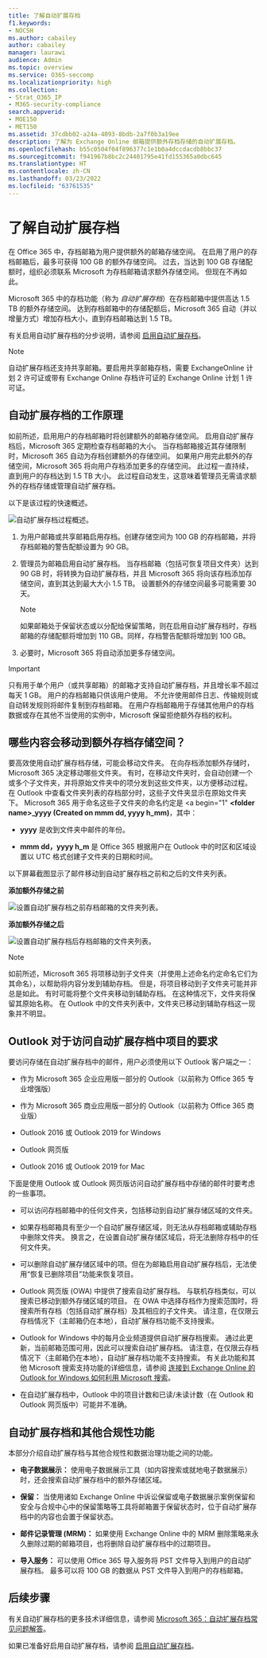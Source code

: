 ```yaml
---
title: 了解自动扩展存档
f1.keywords:
- NOCSH
ms.author: cabailey
author: cabailey
manager: laurawi
audience: Admin
ms.topic: overview
ms.service: O365-seccomp
ms.localizationpriority: high
ms.collection:
- Strat_O365_IP
- M365-security-compliance
search.appverid:
- MOE150
- MET150
ms.assetid: 37cdbb02-a24a-4093-8bdb-2a7f0b3a19ee
description: 了解为 Exchange Online 邮箱提供额外存档存储的自动扩展存档。
ms.openlocfilehash: b55c0504f04f896377c1e1b0a4dccdacdb8bbc37
ms.sourcegitcommit: f941967b8bc2c24401795e41fd155365a0dbc645
ms.translationtype: HT
ms.contentlocale: zh-CN
ms.lasthandoff: 03/23/2022
ms.locfileid: "63761535"
---
```

# <a name="learn-about-auto-expanding-archiving"></a>了解自动扩展存档

在 Office 365 中，存档邮箱为用户提供额外的邮箱存储空间。 在启用了用户的存档邮箱后，最多可获得 100 GB 的额外存储空间。 过去，当达到 100 GB 存储配额时，组织必须联系 Microsoft 为存档邮箱请求额外存储空间。 但现在不再如此。

Microsoft 365 中的存档功能（称为 *自动扩展存档*）在存档邮箱中提供高达 1.5 TB 的额外存储空间。 达到存档邮箱中的存储配额后，Microsoft 365 自动（并以增量方式）增加存档大小，直到存档邮箱达到 1.5 TB。

有关启用自动扩展存档的分步说明，请参阅 [启用自动扩展存档](enable-autoexpanding-archiving.md)。

> [!NOTE]
> 自动扩展存档还支持共享邮箱。要启用共享邮箱存档，需要 ExchangeOnline 计划 2 许可证或带有 Exchange Online 存档许可证的 Exchange Online 计划 1 许可证。

## <a name="how-auto-expanding-archiving-works"></a>自动扩展存档的工作原理

如前所述，启用用户的存档邮箱时将创建额外的邮箱存储空间。 启用自动扩展存档后，Microsoft 365 定期检查存档邮箱的大小。 当存档邮箱接近其存储限制时，Microsoft 365 自动为存档创建额外的存储空间。 如果用户用完此额外的存储空间，Microsoft 365 将向用户存档添加更多的存储空间。 此过程一直持续，直到用户的存档达到 1.5 TB 大小。 此过程自动发生，这意味着管理员无需请求额外的存档存储或管理自动扩展存档。

以下是该过程的快速概述。

![自动扩展存档过程概述。](../media/74355385-d990-44fe-8a87-6c3639d1f63f.png)

1. 为用户邮箱或共享邮箱启用存档。创建存储空间为 100 GB 的存档邮箱，并将存档邮箱的警告配额设置为 90 GB。

2. 管理员为邮箱启用自动扩展存档。 当存档邮箱（包括可恢复项目文件夹）达到 90 GB 时，将转换为自动扩展存档，并且 Microsoft 365 将向该存档添加存储空间，直到其达到最大大小 1.5 TB。 设置额外的存储空间最多可能需要 30 天。

   > [!NOTE]
   > 如果邮箱处于保留状态或以分配给保留策略，则在启用自动扩展存档时，存档邮箱的存储配额将增加到 110 GB。同样，存档警告配额将增加到 100 GB。

3. 必要时，Microsoft 365 将自动添加更多存储空间。

> [!IMPORTANT]
> 只有用于单个用户（或共享邮箱）的邮箱才支持自动扩展存档，并且增长率不超过每天 1 GB。 用户的存档邮箱只供该用户使用。 不允许使用邮件日志、传输规则或自动转发规则将邮件复制到存档邮箱。 在用户存档邮箱用于存储其他用户的存档数据或存在其他不当使用的实例中，Microsoft 保留拒绝额外存档的权利。

## <a name="what-gets-moved-to-the-additional-archive-storage-space"></a>哪些内容会移动到额外存档存储空间？

要高效使用自动扩展存档存储，可能会移动文件夹。 在向存档添加额外存储时，Microsoft 365 决定移动哪些文件夹。 有时，在移动文件夹时，会自动创建一个或多个子文件夹，并将原始文件夹中的项分发到这些文件夹，以方便移动过程。 在 Outlook 中查看文件夹列表的存档部分时，这些子文件夹显示在原始文件夹下。 Microsoft 365 用于命名这些子文件夹的命名约定是 <a begin="1" **\<folder name\>_yyyy (Created on mmm dd, yyyy h_mm)**，其中：

- **yyyy** 是收到文件夹中邮件的年份。

- **mmm dd，yyyy h_m** 是 Office 365 根据用户在 Outlook 中的时区和区域设置以 UTC 格式创建子文件夹的日期和时间。

以下屏幕截图显示了邮件移动到自动扩展存档之前和之后的文件夹列表。

 **添加额外存储之前**

![设置自动扩展存档之前存档邮箱的文件夹列表。](../media/5d6d6420-e562-4912-aaab-1c111762b3f6.png)

 **添加额外存储之后**

![设置自动扩展存档后存档邮箱的文件夹列表。](../media/c03c5f51-23fa-4fc2-b887-7e7e5cce30da.png)

> [!NOTE]
> 如前所述，Microsoft 365 将项移动到子文件夹（并使用上述命名约定命名它们为其命名），以帮助将内容分发到辅助存档。 但是，将项目移动到子文件夹可能并非总是如此。 有时可能将整个文件夹移动到辅助存档。 在这种情况下，文件夹将保留其原始名称。  在 Outlook 中的文件夹列表中，文件夹已移动到辅助存档这一现象并不明显。

## <a name="outlook-requirements-for-accessing-items-in-an-auto-expanded-archive"></a>Outlook 对于访问自动扩展存档中项目的要求

要访问存储在自动扩展存档中的邮件，用户必须使用以下 Outlook 客户端之一：

- 作为 Microsoft 365 企业应用版一部分的 Outlook（以前称为 Office 365 专业增强版）

- 作为 Microsoft 365 商业应用版一部分的 Outlook（以前称为 Office 365 商业版）

- Outlook 2016 或 Outlook 2019 for Windows

- Outlook 网页版

- Outlook 2016 或 Outlook 2019 for Mac

下面是使用 Outlook 或 Outlook 网页版访问自动扩展存档中存储的邮件时要考虑的一些事项。

- 可以访问存档邮箱中的任何文件夹，包括移动到自动扩展存储区域的文件夹。

- 如果存档邮箱具有至少一个自动扩展存储区域，则无法从存档邮箱或辅助存档中删除文件夹。 换言之，在设置自动扩展存储区域后，将无法删除存档中的任何文件夹。

- 可以删除自动扩展存储区域中的项。但在为邮箱启用自动扩展存档后，无法使用“恢复已删除项目”功能来恢复项目。

- Outlook 网页版 (OWA) 中提供了搜索自动扩展存档。 与联机存档类似，可以搜索已移动到额外存储区域的项目。 在 OWA 中选择存档作为搜索范围时，将搜索所有存档（包括自动扩展存档）及其相应的子文件夹。 请注意，在仅限云存档情况下（主邮箱仍在本地），自动扩展存档功能不支持搜索。

- Outlook for Windows 中的每月企业频道提供自动扩展存档搜索。 通过此更新，当前邮箱范围可用，因此可以搜索自动扩展存档。 请注意，在仅限云存档情况下（主邮箱仍在本地），自动扩展存档功能不支持搜索。 有关此功能和其他 Microsoft 搜索支持功能的详细信息，请参阅 [连接到 Exchange Online 的 Outlook for Windows 如何利用 Microsoft 搜索](https://techcommunity.microsoft.com/t5/outlook-global-customer-service/how-outlook-for-windows-connected-to-exchange-online-utilizes/ba-p/1715045)。 

- 在自动扩展存档中，Outlook 中的项目计数和已读/未读计数（在 Outlook 和 Outlook 网页版中）可能并不准确。

## <a name="auto-expanding-archiving-and-other-compliance-features"></a>自动扩展存档和其他合规性功能

本部分介绍自动扩展存档与其他合规性和数据治理功能之间的功能。

- **电子数据展示：** 使用电子数据展示工具（如内容搜索或就地电子数据展示）时，还会搜索自动扩展存档中的额外存储区域。

- **保留：** 当使用诸如 Exchange Online 中诉讼保留或电子数据展示案例保留和安全与合规中心中的保留策略等工具将邮箱置于保留状态时，位于自动扩展存档中的内容也会置于保留状态。

- **邮件记录管理 (MRM)：** 如果使用 Exchange Online 中的 MRM 删除策略来永久删除过期的邮箱项目，也将删除自动扩展存档中的过期项目。

- **导入服务：** 可以使用 Office 365 导入服务将 PST 文件导入到用户的自动扩展存档。 最多可以将 100 GB 的数据从 PST 文件导入到用户的存档邮箱。

## <a name="next-steps"></a>后续步骤

有关自动扩展存档的更多技术详细信息，请参阅 [Microsoft 365：自动扩展存档常见问题解答](https://techcommunity.microsoft.com/t5/exchange-team-blog/office-365-auto-expanding-archives-faq/ba-p/607784)。

如果已准备好启用自动扩展存档，请参阅 [启用自动扩展存档](enable-autoexpanding-archiving.md)。
